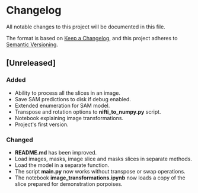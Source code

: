 # Changelog

All notable changes to this project will be documented in this file.

The format is based on [Keep a Changelog](https://keepachangelog.com/en/1.0.0/), and this project adheres to [Semantic Versioning](https://semver.org/spec/v2.0.0.html).

## [Unreleased]

### Added

- Ability to process all the slices in an image.
- Save SAM predictions to disk if debug enabled.
- Extended enumeration for SAM model.
- Transpose and rotation options to **nifti_to_numpy.py** script.
- Notebook explaining image transformations.
- Project's first version.

### Changed

- **README.md** has been improved.
- Load images, masks, image slice and masks slices in separate methods.
- Load the model in a separate function.
- The script **main.py** now works without transpose or swap operations.
- The notebook **image_transformations.ipynb** now loads a copy of the slice prepared for demonstration porpoises.
